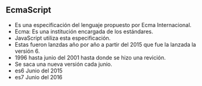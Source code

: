 ## EcmaScript

* Es una especificación del lenguaje propuesto por Ecma Internacional.
* Ecma: Es una institución encargada de los estándares.
* JavaScript utiliza esta especificación.
* Estas fueron lanzdas año por año a partir del 2015 que fue la lanzada la versión 6.
* 1996 hasta junio del 2001 hasta donde se hizo una revición.
* Se saca una nueva versión cada junio.
* es6 Junio del 2015
* es7 Junio del 2016
